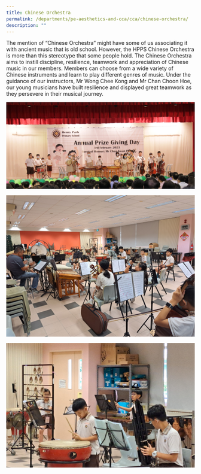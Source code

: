 ```yaml
---
title: Chinese Orchestra
permalink: /departments/pe-aesthetics-and-cca/cca/chinese-orchestra/
description: ""
---
```

The mention of “Chinese Orchestra” might have some of us associating it with ancient music that is old school. However, the HPPS Chinese Orchestra is more than this stereotype that some people hold. The Chinese Orchestra aims to instill discipline, resilience, teamwork and appreciation of Chinese music in our members. Members can choose from a wide variety of Chinese instruments and learn to play different genres of music. Under the guidance of our instructors, Mr Wong Chee Kong and Mr Chan Choon Hoe, our young musicians have built resilience and displayed great teamwork as they persevere in their musical journey.

![](/images/chorchestra1.JPG)

![](/images/chorchestra2.jpg)

![](/images/chorchestra3.jpg)